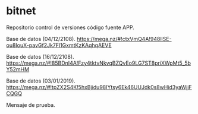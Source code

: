 # bitnet
Repositorio control de versiones código fuente APP.

Base de datos (04/12/2108).
https://mega.nz/#!ctxVmQ4A!948llSE-ou8IouX-pavGf2Jk7Fl1GxmtKzKAqhqAEVE

Base de datos (16/12/2108).
https://mega.nz/#!85BDnI4A!Fzy4tktvNkvqBZQvEo9LG7ST8priXWpMt5_5bY52mHM

Base de datos (03/01/2019).
https://mega.nz/#!tpZX2S4K!5hxBjidu98IYtsy6Ek46UUJdk0s8wHid3yaWjjFCQGQ

Mensaje de prueba.
